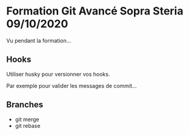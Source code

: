 # Formation Git Avancé Sopra Steria 09/10/2020

Vu pendant la formation...

## Hooks

Utiliser husky pour versionner vos hooks.

Par exemple pour valider les messages de commit...

## Branches

* git merge
* git rebase
